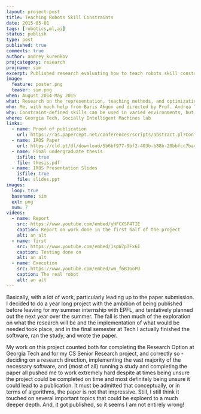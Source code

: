 ```yaml
---
layout: project-post
title: Teaching Robots Skill Constraints
date: 2015-05-01
tags: [robotics,ml,ai]
status: publish
type: post
published: true
comments: true
author: andrey_kurenkov
projcategory: research
projname: sim
excerpt: Published research evaluating how to teach robots skill constraints
image:
  feature: poster.png
  teaser: sim.png
when: August 2014-May 2015
what: Research on the representation, teaching methods, and optimization of robust skills that are defined by constraints 
who: Me, with much help from Baris Akgun and directed by Prof. Andrea Thomaz
why: Constraint-defined skills can be used in varied environments, but it is not obvious how non-roboticists can teach such skills to robots
where: Georgia Tech, Socially Intelligent Machines lab
links:
  - name: Proof of publication
    url: https://ras.papercept.net/conferences/scripts/abstract.pl?ConfID=103&Number=2030
  - name: IROS Paper
    url: https://cld.pt/dl/download/5b6bf977-9bf2-403b-b88b-20bbfcc7ba4c/MyPapers08/pyc1284836692.pdf
  - name: Final undergraduate thesis
    isfile: true
    file: thesis.pdf
  - name: IROS Presentation Slides
    isfile: true
    file: slides.ppt
images:
  loop: true
  basename: sim
  ext: png
  num: 7
videos:
  - name: Report
    src: https://www.youtube.com/embed/yHFCXSP4TIE
    caption: Report on work done in the first half of the project
    alt: an alt
  - name: first
    src: https://www.youtube.com/embed/1spW7pTFx6I
    caption: Testing done on 
    alt: an alt
  - name: Execution
    src: https://www.youtube.com/embed/wm_f6B1GoPU
    caption: The real robot
    alt: an alt
---
```

Basically, with a lot of work, particularly leading up to the paper submission. I decided to do a year long project with the ambition of being published before leaving for my summer internship with EPFL, and tentatively planned out the next year over the summer. The fall is then much of the exploration on what the research will be and the implementation of what would be needed took place, and in the final semester at Tech I actually finished the software, ran the study, and wrote the paper. 

My work on this project counted both for completing the Research Option at Georgia Tech and for my CS Senior Research project, and correctly so - deciding on a research direction, implementing the vast majority of the necessary software, and (most of all) running a study and completing the paper all pushed me to work extremely hard despite at times being unsure the project could be completed on time and most definitely being unsure it could lead to a publication. It must be admitted that conceptually, or in terms of algorithms, the paper is not that impressive. Still, I still think it touched on several important topics that could be exploerd to a much deeper depth. And, it got published, so it seems I am not entirely wrong! 
